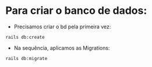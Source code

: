 # Para criar o banco de dados:

+ Precisamos criar o bd pela primeira vez:
~~~
rails db:create
~~~

+ Na sequência, aplicamos as Migrations:
~~~
rails db:migrate
~~~
